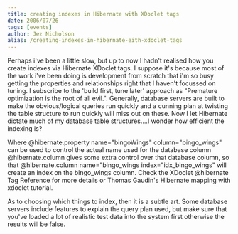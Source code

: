 ```yaml
---
title: creating indexes in Hibernate with XDoclet tags
date: 2006/07/26
tags: [events]
author: Jez Nicholson
alias: /creating-indexes-in-hibernate-eith-xdoclet-tags
---
```

Perhaps i've been a little slow, but up to now I hadn't realised how you create indexes via Hibernate XDoclet tags. I suppose it's because most of the work i've been doing is development from scratch that i'm so busy getting the properties and relationships right that I haven't focussed on tuning. I subscribe to the 'build first, tune later' approach as "Premature optimization is the root of all evil.". Generally, database servers are built to make the obvious/logical queries run quickly and a cunning plan at twisting the table structure to run quickly will miss out on these. Now I let Hibernate dictate much of my database table structures....I wonder how efficient the indexing is?

Where @hibernate.property name="bingoWings" column="bingo_wings" can be used to control the actual name used for the database column @hibernate.column gives some extra control over that database column, so that @hibernate.column name="bingo_wings index="idx_bingo_wings" will create an index on the bingo_wings column. Check the XDoclet @hibernate Tag Reference for more details or Thomas Gaudin's Hibernate mapping with xdoclet tutorial.

As to choosing which things to index, then it is a subtle art. Some database servers include features to explain the query plan used, but make sure that you've loaded a lot of realistic test data into the system first otherwise the results will be false.